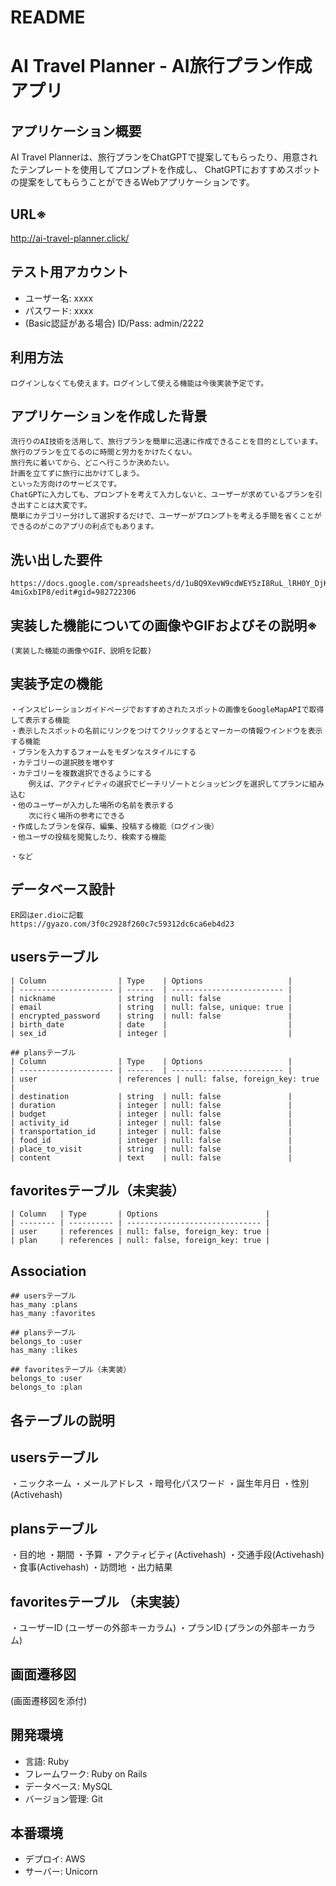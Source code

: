 # README
# AI Travel Planner - AI旅行プラン作成アプリ

## アプリケーション概要
  AI Travel Plannerは、旅行プランをChatGPTで提案してもらったり、用意されたテンプレートを使用してプロンプトを作成し、
  ChatGPTにおすすめスポットの提案をしてもらうことができるWebアプリケーションです。

## URL※
  http://ai-travel-planner.click/

## テスト用アカウント
- ユーザー名: xxxx
- パスワード: xxxx
- (Basic認証がある場合) ID/Pass: admin/2222

## 利用方法
    ログインしなくても使えます。ログインして使える機能は今後実装予定です。

## アプリケーションを作成した背景
    流行りのAI技術を活用して、旅行プランを簡単に迅速に作成できることを目的としています。
    旅行のプランを立てるのに時間と労力をかけたくない。
    旅行先に着いてから、どこへ行こうか決めたい。
    計画を立てずに旅行に出かけてしまう。
    といった方向けのサービスです。
    ChatGPTに入力しても、プロンプトを考えて入力しないと、ユーザーが求めているプランを引き出すことは大変です。
    簡単にカテゴリー分けして選択するだけで、ユーザーがプロンプトを考える手間を省くことができるのがこのアプリの利点でもあります。

## 洗い出した要件
    https://docs.google.com/spreadsheets/d/1uBQ9XevW9cdWEY5zI8RuL_lRH0Y_DjKLr-4miGxbIP8/edit#gid=982722306

## 実装した機能についての画像やGIFおよびその説明※
    (実装した機能の画像やGIF、説明を記載)

## 実装予定の機能
    ・インスピレーションガイドページでおすすめされたスポットの画像をGoogleMapAPIで取得して表示する機能
    ・表示したスポットの名前にリンクをつけてクリックするとマーカーの情報ウインドウを表示する機能
    ・プランを入力するフォームをモダンなスタイルにする
    ・カテゴリーの選択肢を増やす
    ・カテゴリーを複数選択できるようにする
        例えば、アクティビティの選択でビーチリゾートとショッピングを選択してプランに組み込む
    ・他のユーザーが入力した場所の名前を表示する
        次に行く場所の参考にできる
    ・作成したプランを保存、編集、投稿する機能（ログイン後）
    ・他ユーザの投稿を閲覧したり、検索する機能
    
    ・など

## データベース設計
    ER図はer.dioに記載
    https://gyazo.com/3f0c2928f260c7c59312dc6ca6eb4d23

## usersテーブル
    | Column                | Type    | Options                   |
    | --------------------- | ------  | ------------------------- |
    | nickname              | string  | null: false               |
    | email                 | string  | null: false, unique: true |
    | encrypted_password    | string  | null: false               | 
    | birth_date            | date    |                           |
    | sex_id                | integer |                           |

    ## plansテーブル
    | Column                | Type    | Options                   |
    | --------------------- | ------  | ------------------------- |
    | user                  | references | null: false, foreign_key: true |
    | destination           | string  | null: false               |
    | duration              | integer | null: false               | 
    | budget                | integer | null: false               |
    | activity_id           | integer | null: false               | 
    | transportation_id     | integer | null: false               | 
    | food_id               | integer | null: false               | 
    | place_to_visit        | string  | null: false               | 
    | content               | text    | null: false               | 

## favoritesテーブル（未実装）
    | Column   | Type       | Options                        |
    | -------- | ---------- | ------------------------------ |
    | user     | references | null: false, foreign_key: true |
    | plan     | references | null: false, foreign_key: true | 

## Association

    ## usersテーブル
    has_many :plans
    has_many :favorites

    ## plansテーブル
    belongs_to :user
    has_many :likes

    ## favoritesテーブル（未実装）
    belongs_to :user
    belongs_to :plan


## 各テーブルの説明

## usersテーブル
・ニックネーム
・メールアドレス
・暗号化パスワード
・誕生年月日
・性別(Activehash)

## plansテーブル
・目的地
・期間
・予算
・アクティビティ(Activehash)
・交通手段(Activehash)
・食事(Activehash)
・訪問地
・出力結果

## favoritesテーブル （未実装）
・ユーザーID (ユーザーの外部キーカラム)
・プランID (プランの外部キーカラム)


## 画面遷移図
(画面遷移図を添付)

## 開発環境
- 言語: Ruby
- フレームワーク: Ruby on Rails
- データベース: MySQL
- バージョン管理: Git

## 本番環境
- デプロイ: AWS
- サーバー: Unicorn



